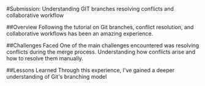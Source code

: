 #Submission: Understanding GIT branches resolving conflicts and collaborative workflow

##Overview
Following the tutorial on Git branches, conflict resolution, and collaborative workflows has been an amazing experience.

##Challenges Faced
One of the main challenges encountered was resolving conflicts during the merge process. Understanding how conflicts arise and how to resolve them manually.

##Lessons Learned
Through this experience, I've gained a deeper understanding of Git's branching model